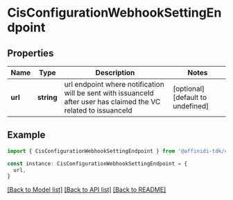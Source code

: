 # CisConfigurationWebhookSettingEndpoint

## Properties

| Name    | Type       | Description                                                                                                      | Notes                             |
| ------- | ---------- | ---------------------------------------------------------------------------------------------------------------- | --------------------------------- |
| **url** | **string** | url endpoint where notification will be sent with issuanceId after user has claimed the VC related to issuanceId | [optional] [default to undefined] |

## Example

```typescript
import { CisConfigurationWebhookSettingEndpoint } from '@affinidi-tdk/credential-issuance-client'

const instance: CisConfigurationWebhookSettingEndpoint = {
  url,
}
```

[[Back to Model list]](../README.md#documentation-for-models) [[Back to API list]](../README.md#documentation-for-api-endpoints) [[Back to README]](../README.md)
